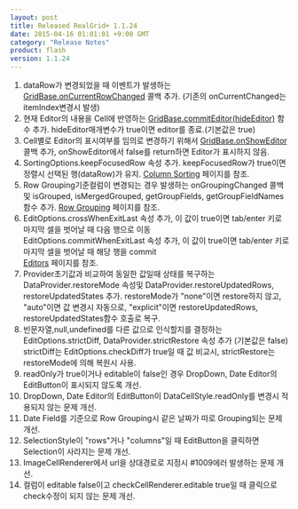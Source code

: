 ```yaml
---
layout: post
title: Released RealGrid+ 1.1.24
date: 2015-04-16 01:01:01 +9:00 GMT
category: "Release Notes"
product: flash
version: 1.1.24
---
```


1. dataRow가 변경되었을 때 이벤트가 발생하는 [GridBase.onCurrentRowChanged](/api/GridBase/onCurrentRowChanged) 콜백 추가. (기존의 onCurrentChanged는 itemIndex변경시 발생)
2. 현재 Editor의 내용을 Cell에 반영하는 [GridBase.commitEditor(hideEditor)](/api/GridBase/commitEditor) 함수 추가. hideEditor매개변수가 true이면 editor를 종료.(기본값은 true)
3. Cell별로 Editor의 표시여부를 임의로 변경하기 위해서 [GridBase.onShowEditor](/api/GridBase/onShowEditor) 콜백 추가, onShowEditor에서 false를 return하면 Editor가 표시하지 않음.
4. SortingOptions.keepFocusedRow 속성 추가. keepFocusedRow가 true이면 정렬시 선택된 행(dataRow)가 유지. [Column Sorting](http://demo.realgrid.com/Columns/ColumnSorting/) 페이지를 참조.
5. Row Grouping기준컬럼이 변경되는 경우 발생하는 onGroupingChanged 콜백 및 isGrouped, isMergedGrouped, getGroupFields, getGroupFieldNames 함수 추가. [Row Grouping](http://demo.realgrid.com/RowGroup/RowGrouping/) 페이지를 참조.
6. EditOptions.crossWhenExitLast 속성 추가, 이 값이 true이면 tab/enter 키로 마지막 셀을 벗어날 때 다음 행으로 이동  
     EditOptions.commitWhenExitLast 속성 추가, 이 값이 true이면 tab/enter 키로 마지막 셀을 벗어날 때 해당 행을 commit  
     [Editors](http://demo.realgrid.com/Editing/Editors/) 페이지를 참조.
6. Provider초기값과 비교하여 동일한 값일때 상태를 복구하는 DataProvider.restoreMode 속성및 DataProvider.restoreUpdatedRows, restoreUpdatedStates 추가. restoreMode가 "none"이면 restore하지 않고, "auto"이면 값 변경시 자동으로, "explicit"이면 restoreUpdatedRows, restoreUpdatedStates함수 호출로 복구.
7. 빈문자열,null,undefined를 다른 값으로 인식할지를 결정하는 EditOptions.strictDiff, DataProvider.strictRestore 속성 추가 (기본값은 false)  
     strictDiff는 EditOptions.checkDiff가 true일 때 값 비교시, strictRestore는 restoreMode에 의해 복원시 사용.
8. readOnly가 true이거나 editable이 false인 경우 DropDown, Date Editor의 EditButton이 표시되지 않도록 개선.
9. DropDown, Date Editor의 EditButton이 DataCellStyle.readOnly를 변경시 적용되지 않는 문제 개선.
10. Date Field를 기준으로 Row Grouping시 같은 날짜가 따로 Grouping되는 문제 개선.
11. SelectionStyle이 "rows"거나 "columns"일 때 EditButton을 클릭하면 Selection이 사라지는 문제 개선.
12. ImageCellRenderer에서 url을 상대경로로 지정시 #1009에러 발생하는 문제 개선.
13. 컬럼이 editable false이고 checkCellRenderer.editable true일 때 클릭으로 check수정이 되지 않는 문제 개선.